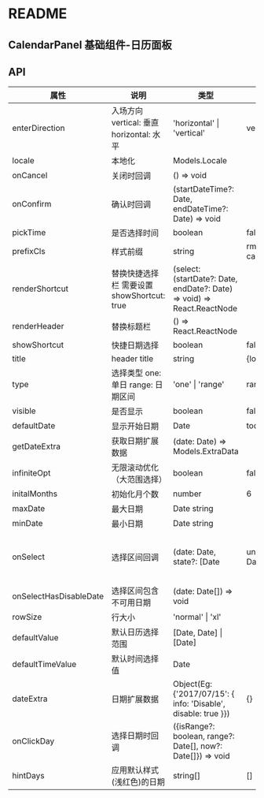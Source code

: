 # README
## CalendarPanel 基础组件-日历面板 
## API

属性 | 说明 | 类型 | 默认值 | 必选
----|-----|------|------|------
enterDirection | 入场方向 vertical: 垂直 horizontal: 水平 | 'horizontal' \| 'vertical'| vertical | false
locale | 本地化 | Models.Locale | | false
onCancel | 关闭时回调 | () => void | | false
onConfirm | 确认时回调 | (startDateTime?: Date, endDateTime?: Date) => void | | false
pickTime|是否选择时间 | boolean | false | false
prefixCls| 样式前缀 | string | rmc-calendar | false
renderShortcut | 替换快捷选择栏 需要设置showShortcut: true | (select: (startDate?: Date, endDate?: Date) => void) => React.ReactNode | | false
renderHeader | 替换标题栏 | () => React.ReactNode | | false
showShortcut | 快捷日期选择 | boolean | false | false
title | header title | string | {locale.title} |false
type | 选择类型 one: 单日 range: 日期区间 | 'one' \| 'range'| range | false
visible | 是否显示 | boolean | false | false
defaultDate | 显示开始日期 | Date | today | false
getDateExtra | 获取日期扩展数据 | (date: Date) => Models.ExtraData | | false
infiniteOpt | 无限滚动优化（大范围选择）| boolean | false | false
initalMonths | 初始化月个数 | number | 6 | false
maxDate | 最大日期 | Date string | | false
minDate | 最小日期 | Date string | | false
onSelect | 选择区间回调 | (date: Date, state?: \[Date | undefined, Date | undefined\]) => \[Date, Date\] \| \[Date\] \| void | | false
onSelectHasDisableDate | 选择区间包含不可用日期 | (date: Date[]) => void | | false
rowSize | 行大小 | 'normal' \| 'xl' | | false
defaultValue | 默认日历选择范围 | \[Date, Date\] \| \[Date\] | | false
defaultTimeValue | 默认时间选择值 | Date | | false
dateExtra | 日期扩展数据 | Object(Eg: {'2017/07/15': { info: 'Disable', disable: true }}) | {} | false
onClickDay | 选择日期时回调 | ({isRange?: boolean, range?: Date[], now?: Date[]}) => void | | false
hintDays | 应用默认样式(浅红色)的日期 | string[] | [] | false
